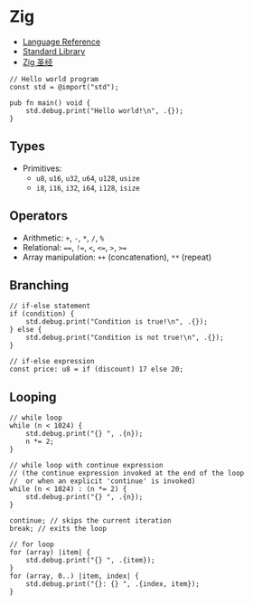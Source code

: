 # Zig

- [Language Reference](https://ziglang.org/documentation)
- [Standard Library](https://ziglang.org/documentation/master/std/)
- [Zig 圣经](https://course.ziglang.cc/)

```zig
// Hello world program
const std = @import("std");

pub fn main() void {
    std.debug.print("Hello world!\n", .{});
}
```

## Types

- Primitives:
  - `u8`, `u16`, `u32`, `u64`, `u128`, `usize`
  - `i8`, `i16`, `i32`, `i64`, `i128`, `isize`

## Operators

- Arithmetic: `+`, `-`, `*`, `/`, `%`
- Relational: `==`, `!=`, `<`, `<=`, `>`, `>=`
- Array manipulation: `++` (concatenation), `**` (repeat)

## Branching

```zig
// if-else statement
if (condition) {
    std.debug.print("Condition is true!\n", .{});
} else {
    std.debug.print("Condition is not true!\n", .{});
}

// if-else expression
const price: u8 = if (discount) 17 else 20;
```

## Looping

```zig
// while loop
while (n < 1024) {
    std.debug.print("{} ", .{n});
    n *= 2;
}

// while loop with continue expression
// (the continue expression invoked at the end of the loop
//  or when an explicit 'continue' is invoked)
while (n < 1024) : (n *= 2) {
    std.debug.print("{} ", .{n});
}

continue; // skips the current iteration
break; // exits the loop

// for loop
for (array) |item| {
    std.debug.print("{} ", .{item});
}
for (array, 0..) |item, index| {
    std.debug.print("{}: {} ", .{index, item});
}
```
